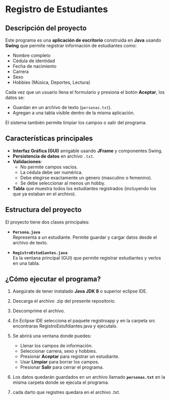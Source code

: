 # Registro de Estudiantes

## Descripción del proyecto

Este programa es una **aplicación de escritorio** construida en **Java** usando **Swing** que permite registrar información de estudiantes como:

- Nombre completo
- Cédula de identidad
- Fecha de nacimiento
- Carrera
- Sexo
- Hobbies (Música, Deportes, Lectura)

Cada vez que un usuario llena el formulario y presiona el botón **Aceptar**, los datos se:

- Guardan en un archivo de texto (`personas.txt`).
- Agregan a una tabla visible dentro de la misma aplicación.

El sistema también permite limpiar los campos o salir del programa.

## Características principales

- **Interfaz Gráfica (GUI)** amigable usando **JFrame** y componentes Swing.
- **Persistencia de datos** en archivo `.txt`.
- **Validaciones**:
  - No permite campos vacíos.
  - La cédula debe ser numérica.
  - Debe elegirse exactamente un género (masculino o femenino).
  - Se debe seleccionar al menos un hobby.
- **Tabla** que muestra todos los estudiantes registrados (incluyendo los que ya estaban en el archivo).

## Estructura del proyecto

El proyecto tiene dos clases principales:

- **`Persona.java`**  
  Representa a un estudiante. Permite guardar y cargar datos desde el archivo de texto.

- **`RegistroEstudiantes.java`**  
  Es la ventana principal (GUI) que permite registrar estudiantes y verlos en una tabla.

## ¿Cómo ejecutar el programa?

1. Asegúrate de tener instalado **Java JDK 8** o superior eclipse IDE.
2. Descarga el archivo .zip del presente repositorio.
3. Descomprime el archivo.
4. En Eclipse IDE selecciona el paquete registroapp y en la carpeta src encontraras RegistroEstufdiantes.java y ejecutalo.
5. Se abrirá una ventana donde puedes:
   - Llenar los campos de información.
   - Seleccionar carrera, sexo y hobbies.
   - Presionar **Aceptar** para registrar un estudiante.
   - Usar **Limpiar** para borrar los campos.
   - Presionar **Salir** para cerrar el programa.

6. Los datos quedarán guardados en un archivo llamado **`personas.txt`** en la misma carpeta donde se ejecuta el programa.
7. cada darto que registres quedara en el archivo .txt.




